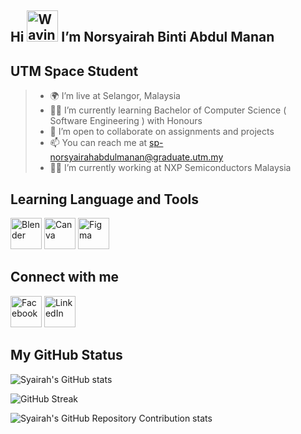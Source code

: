 Hi <img src="https://raw.githubusercontent.com/Tarikul-Islam-Anik/Animated-Fluent-Emojis/master/Emojis/Hand%20gestures/Waving%20Hand%20Medium-Light%20Skin%20Tone.png" alt="Waving Hand Medium-Light Skin Tone" width="50" height="50" />  I’m Norsyairah Binti Abdul Manan
----------------------------------------------------------------------------------------------------------------------------
UTM Space Student
----------------------------------------------------------------------------------------------------------------------------
> - 🌍 I’m live at Selangor, Malaysia
> - 👩‍🎓 I’m currently learning Bachelor of Computer Science ( Software Engineering ) with Honours
> - 🤝 I’m open to collaborate on assignments and projects
> - 📫 You can reach me at sp-norsyairahabdulmanan@graduate.utm.my
> - 👩‍🏭 I’m currently working at NXP Semiconductors Malaysia


<!---
kkyng14/kkyng14 is a ✨ special ✨ repository because its `README.md` (this file) appears on your GitHub profile.
You can click the Preview link to take a look at your changes.
--->

Learning Language and Tools
----------------------------------------------------------------------------------------------------------------------------
<p>

<img src="https://cdn.jsdelivr.net/gh/devicons/devicon@latest/icons/blender/blender-original.svg" alt="Blender" width="50" height="50"/>
<img src="https://cdn.jsdelivr.net/gh/devicons/devicon@latest/icons/canva/canva-original.svg" alt="Canva" width="50" height="50"/>
<img src="https://cdn.jsdelivr.net/gh/devicons/devicon@latest/icons/figma/figma-original.svg" alt="Figma" width="50" height="50"/>
          
</p>

Connect with me
----------------------------------------------------------------------------------------------------------------------------
<p>

<img src="https://cdn.jsdelivr.net/gh/devicons/devicon@latest/icons/facebook/facebook-original.svg" alt="Facebook" width="50" height="50"/>
<img src="https://cdn.jsdelivr.net/gh/devicons/devicon@latest/icons/linkedin/linkedin-original.svg" alt="LinkedIn" width="50" height="50"/>

</p>

My GitHub Status
----------------------------------------------------------------------------------------------------------------------------
![Syairah's GitHub stats](https://github-readme-stats.vercel.app/api?username=kkyng14&show_icons=true&theme=dracula)

![GitHub Streak](https://github-readme-streak-stats.herokuapp.com?user=kkyng14&show_icons=true&theme=dracula)

![Syairah's GitHub Repository Contribution stats](https://github-contributor-stats.vercel.app/api?username=kkyng14&hide=B&theme=dracula)


